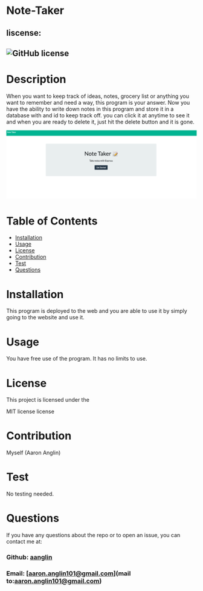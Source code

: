#   Note-Taker
##  liscense: 
##  ![GitHub license](https://img.shields.io/badge/license-MIT-blue.svg)
#   Description
<p>When you want to keep track of ideas, notes, grocery list or anything you want to remember and need a way, this program is your answer. Now you have the ability to write down notes in this program and store it in a database with and id to keep track off. you can click it at anytime to see it and when you are ready to delete it, just hit the delete button and it is gone.</p>


![Note-Taker](/Develop/public/assets/image1/Screen%20Shot%202022-07-24%20at%207.24.03%20PM.png "Note Taker")



#  Table of Contents

*  [Installation](#installation)
*  [Usage](#usage)
*  [License](#license)
*  [Contribution](#contribution)
*  [Test](#test)
*  [Questions](#questions)

#   Installation
<p>This program is deployed to the web and you are able to use it by simply going to the website and use it.</p>

#  Usage
<p>You have free use of the program. It has no limits to use.</p>

#   License
<p>This project is licensed under the</p>
<p>MIT license license</p>
       
#   Contribution
<p>Myself (Aaron Anglin) </p>

#    Test
<p>No testing needed.</p>

#   Questions
<p>If you have any questions about the repo or to open an issue, you can contact me at:</p> 

###  Github: [aanglin](https://github.com) 
###  Email:  [aaron.anglin101@gmail.com](mail to:aaron.anglin101@gmail.com)  



